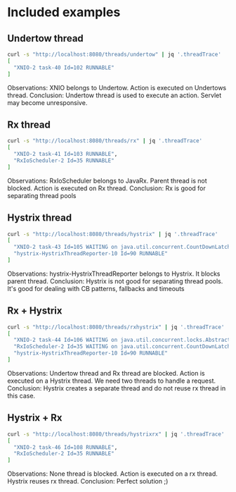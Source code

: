 # Included examples

## Undertow thread

```sh
curl -s "http://localhost:8080/threads/undertow" | jq '.threadTrace'
[
  "XNIO-2 task-40 Id=102 RUNNABLE"
]
```

Observations: XNIO belongs to Undertow. Action is executed on Undertows thread.
Conclusion: Undertow thread is used to execute an action. Servlet may become unresponsive.

## Rx thread
```sh
curl -s "http://localhost:8080/threads/rx" | jq '.threadTrace'
[
  "XNIO-2 task-41 Id=103 RUNNABLE",
  "RxIoScheduler-2 Id=35 RUNNABLE"
]
```
Observations: RxIoScheduler belongs to JavaRx. Parent thread is not blocked. Action is executed on Rx thread.
Conclusion: Rx is good for separating thread pools

## Hystrix thread

```sh
curl -s "http://localhost:8080/threads/hystrix" | jq '.threadTrace'
[
  "XNIO-2 task-43 Id=105 WAITING on java.util.concurrent.CountDownLatch$Sync@449b840f",
  "hystrix-HystrixThreadReporter-10 Id=90 RUNNABLE"
]
```

Observations: hystrix-HystrixThreadReporter belongs to Hystrix. It blocks parent thread.
Conclusion: Hystrix is not good for separating thread pools. It's good for dealing with CB patterns, fallbacks and timeouts

## Rx + Hystrix

```sh
curl -s "http://localhost:8080/threads/rxhystrix" | jq '.threadTrace'
[
  "XNIO-2 task-44 Id=106 WAITING on java.util.concurrent.locks.AbstractQueuedSynchronizer$ConditionObject@75f34f8a",
  "RxIoScheduler-2 Id=35 WAITING on java.util.concurrent.CountDownLatch$Sync@4a62eb2a",
  "hystrix-HystrixThreadReporter-10 Id=90 RUNNABLE"
]
```
Observations: Undertow thread and Rx thread are blocked. Action is executed on a Hystrix thread. We need two threads to handle a request.
Conclusion: Hystrix creates a separate thread and do not reuse rx thread in this case.

## Hystrix + Rx


```sh
curl -s "http://localhost:8080/threads/hystrixrx" | jq '.threadTrace'
[
  "XNIO-2 task-46 Id=108 RUNNABLE",
  "RxIoScheduler-2 Id=35 RUNNABLE"
]
```

Observations: None thread is blocked. Action is executed on a rx thread. Hystrix reuses rx thread.
Conclusion: Perfect solution ;)